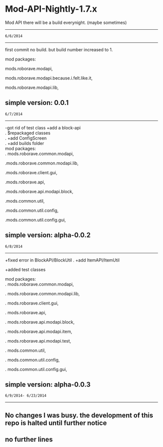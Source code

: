 Mod-API-Nightly-1.7.x
=====================

Mod API
there will be a build everynight. (maybe sometimes)

------------------
    6/6/2014
------------------

first commit no build. but build number increased to 1.

mod packages:   

  mods.roborave.modapi,                     
  
  mods.roborave.modapi.because.i.felt.like.it, 
  
  mods.roborave.modapi.lib, 
  
  simple version: 0.0.1                                     
------------------
    6/7/2014
------------------

-got rid of test class
+add a block-api    
.
$repackaged classes       
.
+add ConfigScreen          
.
+add builds folder                                           
mod packages:                                               
  . mods.roborave.common.modapi,    
  
  .mods.roborave.common.modapi.lib,     
  
  .mods.roborave.client.gui,                                 
  
  .mods.roborave.api,                                        
  
  .mods.roborave.api.modapi.block,                           
  
  .mods.common.util,                                         
  
  .mods.common.util.config,                                  
  
  .mods.common.util.config.gui,
  
  simple version: alpha-0.0.2                               
------------------
    6/8/2014
------------------

+fixed error in BlockAPI/BlockUtil
.
+add ItemAPI/ItemUtil

+added test classes

mod packages:                                               
  . mods.roborave.common.modapi,    
  
  . mods.roborave.common.modapi.lib,     
  
  . mods.roborave.client.gui,                                 
  
  . mods.roborave.api,                                        
  
  . mods.roborave.api.modapi.block, 
  
  . mods.roborave.api.modapi.item,
  
  . mods.roborave.api.modapi.test,
    
  . mods.common.util,                                         
  
  . mods.common.util.config,                                  
  
  . mods.common.util.config.gui,
  
  simple version: alpha-0.0.3
---------------------------
    6/9/2014- 6/23/2014
---------------------------

No changes I was busy.
the development of this repo is halted until further notice
-------------------
no further lines
-------------------

